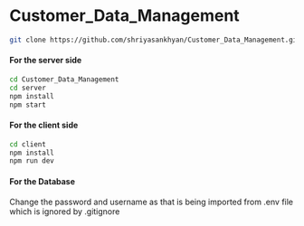# Customer_Data_Management

```bash
git clone https://github.com/shriyasankhyan/Customer_Data_Management.git
```


#### For the server side

```bash
cd Customer_Data_Management
cd server
npm install
npm start
```

#### For the client side

```bash
cd client
npm install
npm run dev
```

#### For the Database

Change the password and username as that is being imported from .env file which is ignored by .gitignore


